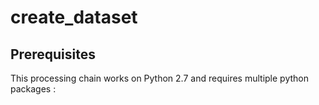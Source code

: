 # create_dataset
## Prerequisites
This processing chain works on Python 2.7 and requires multiple python packages :
  
